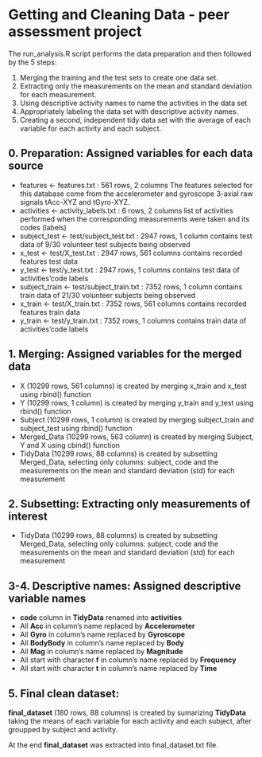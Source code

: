 # Getting and Cleaning Data - peer assessment project

The run_analysis.R script performs the data preparation and then followed by the 5 steps:

1. Merging the training and the test sets to create one data set.
2. Extracting only the measurements on the mean and standard deviation for each measurement. 
3. Using descriptive activity names to name the activities in the data set
4. Appropriately labeling the data set with descriptive activity names. 
5. Creating a second, independent tidy data set with the average of each variable for each activity and each subject. 

## 0. Preparation: Assigned variables for each data source

* features <- features.txt : 561 rows, 2 columns
The features selected for this database come from the accelerometer and gyroscope 3-axial raw signals tAcc-XYZ and tGyro-XYZ.
* activities <- activity_labels.txt : 6 rows, 2 columns
list of activities performed when the corresponding measurements were taken and its codes (labels)
* subject_test <- test/subject_test.txt : 2947 rows, 1 column
contains test data of 9/30 volunteer test subjects being observed
* x_test <- test/X_test.txt : 2947 rows, 561 columns
contains recorded features test data
* y_test <- test/y_test.txt : 2947 rows, 1 columns
contains test data of activities’code labels
* subject_train <- test/subject_train.txt : 7352 rows, 1 column
contains train data of 21/30 volunteer subjects being observed
* x_train <- test/X_train.txt : 7352 rows, 561 columns
contains recorded features train data
* y_train <- test/y_train.txt : 7352 rows, 1 columns
contains train data of activities’code labels

## 1. Merging: Assigned variables for the merged data

* X (10299 rows, 561 columns) is created by merging x_train and x_test using rbind() function
* Y (10299 rows, 1 column) is created by merging y_train and y_test using rbind() function
* Subject (10299 rows, 1 column) is created by merging subject_train and subject_test using rbind() function
* Merged_Data (10299 rows, 563 column) is created by merging Subject, Y and X using cbind() function
* TidyData (10299 rows, 88 columns) is created by subsetting Merged_Data, selecting only columns: subject, code and the measurements on the mean and standard deviation (std) for each measurement

## 2. Subsetting: Extracting only measurements of interest

* TidyData (10299 rows, 88 columns) is created by subsetting Merged_Data, selecting only columns: subject, code and the measurements on the mean and standard deviation (std) for each measurement

## 3-4. Descriptive names: Assigned descriptive variable names

* **code** column in **TidyData** renamed into **activities**
* All **Acc** in column’s name replaced by **Accelerometer**
* All **Gyro** in column’s name replaced by **Gyroscope**
* All **BodyBody** in column’s name replaced by **Body**
* All **Mag** in column’s name replaced by **Magnitude**
* All start with character **f** in column’s name replaced by **Frequency**
* All start with character **t** in column’s name replaced by **Time**

## 5. Final clean dataset: 

**final_dataset** (180 rows, 88 columns) is created by sumarizing **TidyData** taking the means of each variable for each activity and each subject, after groupped by subject and activity.

At the end **final_dataset** was extracted into final_dataset.txt file.
